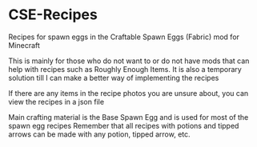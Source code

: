 # CSE-Recipes
Recipes for spawn eggs in the Craftable Spawn Eggs (Fabric) mod for Minecraft

This is mainly for those who do not want to or do not have mods that can help with recipes such as Roughly Enough Items. It is also a temporary solution till I can make a better way of implementing the recipes

If there are any items in the recipe photos you are unsure about, you can view the recipes in a json file

Main crafting material is the Base Spawn Egg and is used for most of the spawn egg recipes
Remember that all recipes with potions and tipped arrows can be made with any potion, tipped arrow, etc.
